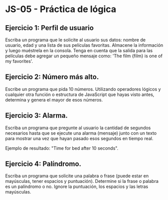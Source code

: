 # JS-05 - Práctica de lógica

## Ejercicio 1: Perfil de usuario

Escriba un programa que le solicite al usuario sus datos: nombre de usuario, edad y una lista de sus películas favoritas. Almacene la información y luego muéstrela en la consola. Tenga en cuenta que la salida para las películas debe agregar un pequeño mensaje como: 'The film {film} is one of my favorites'.

## Ejercicio 2: Número más alto.

Escribe un programa que pida 10 números. Utilizando operadores lógicos y cualquier otra función o estructura de JavaScript que hayas visto antes, determina y genera el mayor de esos números.

## Ejercicio 3: Alarma.

Escriba un programa que pregunte al usuario la cantidad de segundos necesarios hasta que se ejecute una alarma (mensaje) junto con un texto para mostrar una vez que hayan pasado esos segundos en tiempo real.

Ejemplo de resultado: "Time for bed after 10 seconds".

## Ejercicio 4: Palíndromo.

Escriba un programa que solicite una palabra o frase (puede estar en mayúsculas, tener espacios y puntuación). Determine si la frase o palabra es un palíndromo o no. Ignore la puntuación, los espacios y las letras mayúsculas.